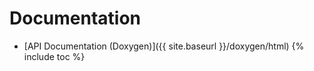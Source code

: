 ---
---

# Documentation

- [API Documentation (Doxygen)]({{ site.baseurl }}/doxygen/html)
{% include toc %}
